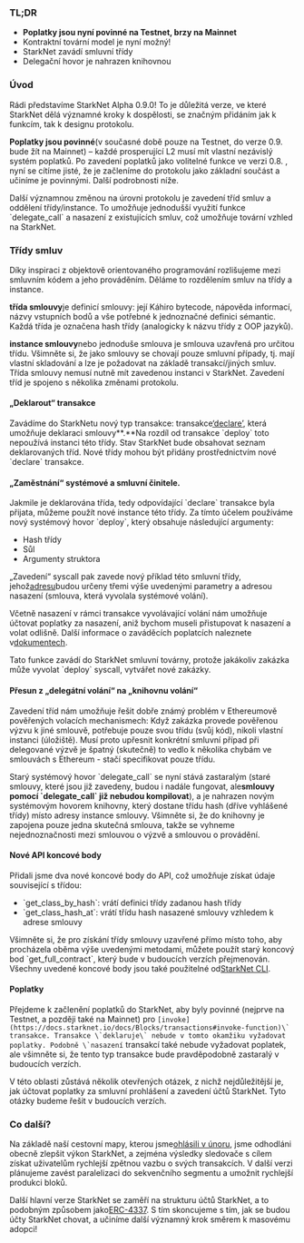 ### TL;DR

* **Poplatky jsou nyní povinné na Testnet, brzy na Mainnet**
* Kontraktní tovární model je nyní možný!
* StarkNet zavádí smluvní třídy
* Delegační hovor je nahrazen knihovnou

### Úvod

Rádi představíme StarkNet Alpha 0.9.0! To je důležitá verze, ve které StarkNet dělá významné kroky k dospělosti, se značným přidáním jak k funkcím, tak k designu protokolu.

**Poplatky jsou povinné**(v současné době pouze na Testnet, do verze 0.9. bude žít na Mainnet) – každé prosperující L2 musí mít vlastní nezávislý systém poplatků. Po zavedení poplatků jako volitelné funkce ve verzi 0.8. , nyní se cítíme jisté, že je začleníme do protokolu jako základní součást a učiníme je povinnými. Další podrobnosti níže.

Další významnou změnou na úrovni protokolu je zavedení tříd smluv a oddělení třídy/instance. To umožňuje jednodušší využití funkce \`delegate_call\` a nasazení z existujících smluv, což umožňuje tovární vzhled na StarkNet.

### Třídy smluv

Díky inspiraci z objektově orientovaného programování rozlišujeme mezi smluvním kódem a jeho prováděním. Děláme to rozdělením smluv na třídy a instance.

**třída smlouvy**je definicí smlouvy: její Káhiro bytecode, nápověda informací, názvy vstupních bodů a vše potřebné k jednoznačné definici sémantic. Každá třída je označena hash třídy (analogicky k názvu třídy z OOP jazyků).

**instance smlouvy**nebo jednoduše smlouva je smlouva uzavřená pro určitou třídu. Všimněte si, že jako smlouvy se chovají pouze smluvní případy, tj. mají vlastní skladování a lze je požadovat na základě transakcí/jiných smluv. Třída smlouvy nemusí nutně mít zavedenou instanci v StarkNet. Zavedení tříd je spojeno s několika změnami protokolu.

#### „Deklarout“ transakce

Zavádíme do StarkNetu nový typ transakce: transakce[‘declare’](https://docs.starknet.io/docs/Blocks/transactions#declare-transaction), která umožňuje deklaraci smlouvy**.**Na rozdíl od transakce \`deploy\` toto nepoužívá instanci této třídy. Stav StarkNet bude obsahovat seznam deklarovaných tříd. Nové třídy mohou být přidány prostřednictvím nové \`declare\` transakce.

#### „Zaměstnání“ systémové a smluvní činitele.

Jakmile je deklarována třída, tedy odpovídající \`declare\` transakce byla přijata, můžeme použít nové instance této třídy. Za tímto účelem používáme nový systémový hovor \`deploy\`, který obsahuje následující argumenty:

* Hash třídy
* Sůl
* Argumenty struktora

„Zavedení“ syscall pak zavede nový příklad této smluvní třídy, jehož[adresu](https://docs.starknet.io/docs/Contracts/contract-address)budou určeny třemi výše uvedenými parametry a adresou nasazení (smlouva, která vyvolala systémové volání).

Včetně nasazení v rámci transakce vyvolávající volání nám umožňuje účtovat poplatky za nasazení, aniž bychom museli přistupovat k nasazení a volat odlišně. Další informace o zaváděcích poplatcích naleznete v[dokumentech](https://docs.starknet.io/docs/Fees/fee-mechanism#deployed-contracts).

Tato funkce zavádí do StarkNet smluvní továrny, protože jakákoliv zakázka může vyvolat \`deploy\` syscall, vytvářet nové zakázky.

#### Přesun z „delegátní volání“ na „knihovnu volání“

Zavedení tříd nám umožňuje řešit dobře známý problém v Ethereumově pověřených volacích mechanismech: Když zakázka provede pověřenou výzvu k jiné smlouvě, potřebuje pouze svou třídu (svůj kód), nikoli vlastní instanci (úložiště). Musí proto upřesnit konkrétní smluvní případ při delegované výzvě je špatný (skutečně) to vedlo k několika chybám ve smlouvách s Ethereum - stačí specifikovat pouze třídu.

Starý systémový hovor \`delegate_call\` se nyní stává zastaralým (staré smlouvy, které jsou již zavedeny, budou i nadále fungovat, ale**smlouvy pomocí \`delegate_call\` již nebudou kompilovat**), a je nahrazen novým systémovým hovorem knihovny, který dostane třídu hash (dříve vyhlášené třídy) místo adresy instance smlouvy. Všimněte si, že do knihovny je zapojena pouze jedna skutečná smlouva, takže se vyhneme nejednoznačnosti mezi smlouvou o výzvě a smlouvou o provádění.

#### Nové API koncové body

Přidali jsme dva nové koncové body do API, což umožňuje získat údaje související s třídou:

* \`get_class_by_hash\`: vrátí definici třídy zadanou hash třídy
* \`get_class_hash_at\`: vrátí třídu hash nasazené smlouvy vzhledem k adrese smlouvy

Všimněte si, že pro získání třídy smlouvy uzavřené přímo místo toho, aby procházela oběma výše uvedenými metodami, můžete použít starý koncový bod \`get_full_contract\`, který bude v budoucích verzích přejmenován. Všechny uvedené koncové body jsou také použitelné od[StarkNet CLI](https://docs.starknet.io/docs/CLI/commands).

#### Poplatky

Přejdeme k začlenění poplatků do StarkNet, aby byly povinné (nejprve na Testnet, a později také na Mainnet) pro ``[invoke](https://docs.starknet.io/docs/Blocks/transactions#invoke-function)\` transakce. Transakce \`deklaruje\` nebude v tomto okamžiku vyžadovat poplatky. Podobně \`nasazení`` transakcí také nebude vyžadovat poplatek, ale všimněte si, že tento typ transakce bude pravděpodobně zastaralý v budoucích verzích.

V této oblasti zůstává několik otevřených otázek, z nichž nejdůležitější je, jak účtovat poplatky za smluvní prohlášení a zavedení účtů StarkNet. Tyto otázky budeme řešit v budoucích verzích.

### Co další?

Na základě naší cestovní mapy, kterou jsme[ohlásili v únoru](https://medium.com/starkware/starknet-on-to-the-next-challenge-96a39de7717), jsme odhodláni obecně zlepšit výkon StarkNet, a zejména výsledky sledovače s cílem získat uživatelům rychlejší zpětnou vazbu o svých transakcích. V další verzi plánujeme zavést paralelizaci do sekvenčního segmentu a umožnit rychlejší produkci bloků.

Další hlavní verze StarkNet se zaměří na strukturu účtů StarkNet, a to podobným způsobem jako[ERC-4337](https://medium.com/infinitism/erc-4337-account-abstraction-without-ethereum-protocol-changes-d75c9d94dc4a). S tím skoncujeme s tím, jak se budou účty StarkNet chovat, a učiníme další významný krok směrem k masovému adopci!